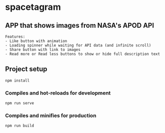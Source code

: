 # spacetagram
## APP that shows images from NASA's APOD API
```
Features:
- Like button with animation
- Loading spinner while waiting for API data (and infinite scroll)
- Share button with link to images
- Read more or Read less buttons to show or hide full description text
```

## Project setup
```
npm install
```

### Compiles and hot-reloads for development
```
npm run serve
```

### Compiles and minifies for production
```
npm run build
```
